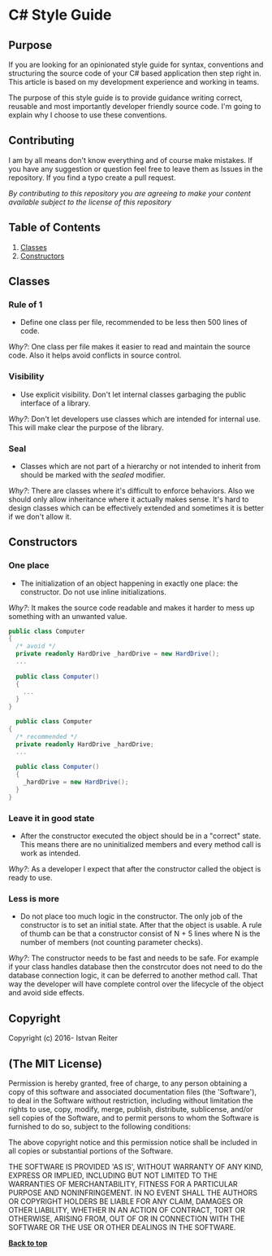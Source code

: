 # C# Style Guide

## Purpose

If you are looking for an opinionated style guide for syntax, conventions and structuring the source code of your C# based application then step right in. This article is based on my development experience and working in teams.

The purpose of this style guide is to provide guidance writing correct, reusable and most importantly developer friendly source code. I'm going to explain why I choose to use these conventions.

## Contributing

I am by all means don't know everything and of course make mistakes. If you have any suggestion or question feel free to leave them as Issues in the repository. If you find a typo create a pull request.

*By contributing to this repository you are agreeing to make your content available subject to the license of this repository*

## Table of Contents

1. [Classes](#classes)
2. [Constructors](#constructors)

## Classes

### Rule of 1

  - Define one class per file, recommended to be less then 500 lines of code.
  
  *Why?*: One class per file makes it easier to read and maintain the source code. Also it helps avoid conflicts in source control.

### Visibility

  - Use explicit visibility. Don't let internal classes garbaging the public interface of a library.
  
  *Why?*: Don't let developers use classes which are intended for internal use. This will make clear the purpose of the library.

### Seal

  - Classes which are not part of a hierarchy or not intended to inherit from should be marked with the *sealed* modifier.
  
  *Why?*: There are classes where it's difficult to enforce behaviors. Also we should only allow inheritance where it actually makes sense. It's hard to design classes which can be effectively extended and sometimes it is better if we don't allow it.

## Constructors

### One place

  - The initialization of an object happening in exactly one place: the constructor. Do not use inline initializations.
  
  *Why?*: It makes the source code readable and makes it harder to mess up something with an unwanted value.

  ```csharp
  public class Computer
  {
    /* avoid */
    private readonly HardDrive _hardDrive = new HardDrive();
    ...
    
    public class Computer()
    {
      ...
    }
  }
  
    public class Computer
  {
    /* recommended */
    private readonly HardDrive _hardDrive;
    ...
    
    public class Computer()
    {
      _hardDrive = new HardDrive();
    }
  }
  ```

### Leave it in good state

  - After the constructor executed the object should be in a "correct" state. This means there are no uninitialized members and every method call is work as intended.

  *Why?*: As a developer I expect that after the constructor called the object is ready to use.

### Less is more

  - Do not place too much logic in the constructor. The only job of the constructor is to set an initial state. After that the object is usable. A rule of thumb can be that a constructor consist of N + 5 lines where N is the number of members (not counting parameter checks).
  
  *Why?*: The constructor needs to be fast and needs to be safe. For example if your class handles database then the constrcutor does not need to do the database connection logic, it can be deferred to another method call. That way the developer will have complete control over the lifecycle of the object and avoid side effects.

## Copyright

Copyright (c) 2016- Istvan Reiter

## (The MIT License)

Permission is hereby granted, free of charge, to any person obtaining a copy of this software and associated documentation files (the 'Software'), to deal in the Software without restriction, including without limitation the rights to use, copy, modify, merge, publish, distribute, sublicense, and/or sell copies of the Software, and to permit persons to whom the Software is furnished to do so, subject to the following conditions:

The above copyright notice and this permission notice shall be included in all copies or substantial portions of the Software.

THE SOFTWARE IS PROVIDED 'AS IS', WITHOUT WARRANTY OF ANY KIND, EXPRESS OR IMPLIED, INCLUDING BUT NOT LIMITED TO THE WARRANTIES OF MERCHANTABILITY, FITNESS FOR A PARTICULAR PURPOSE AND NONINFRINGEMENT. IN NO EVENT SHALL THE AUTHORS OR COPYRIGHT HOLDERS BE LIABLE FOR ANY CLAIM, DAMAGES OR OTHER LIABILITY, WHETHER IN AN ACTION OF CONTRACT, TORT OR OTHERWISE, ARISING FROM, OUT OF OR IN CONNECTION WITH THE SOFTWARE OR THE USE OR OTHER DEALINGS IN THE SOFTWARE.

**[Back to top](#table-of-contents)**
